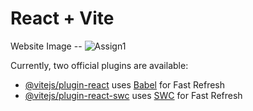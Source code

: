 # React + Vite

Website Image --
![Assign1](https://github.com/sumitvish20/User-Api/assets/94473575/2c708aea-1b73-4b8d-b605-866141711fb3)



Currently, two official plugins are available:

- [@vitejs/plugin-react](https://github.com/vitejs/vite-plugin-react/blob/main/packages/plugin-react/README.md) uses [Babel](https://babeljs.io/) for Fast Refresh
- [@vitejs/plugin-react-swc](https://github.com/vitejs/vite-plugin-react-swc) uses [SWC](https://swc.rs/) for Fast Refresh
